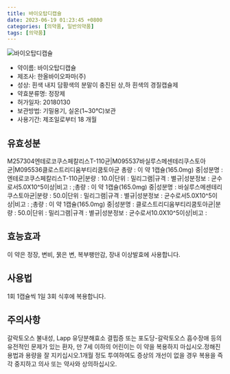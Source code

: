 ```yaml
---
title: 바이오탑디캡슐
date: 2023-06-19 01:23:45 +0800
categories: [의약품, 일반의약품]
tags: [의약품]
---
```

![바이오탑디캡슐](https://nedrug.mfds.go.kr/pbp/cmn/itemImageDownload/152415225040500124)

- 약이름: 바이오탑디캡슐
- 제조사: 한올바이오파마(주)
- 성상: 흰색 내지 담황색의 분말이 충진된 상,하 흰색의 경질캡슐제
- 약효분류명: 정장제
- 허가일자: 20180130
- 보관방법: 기밀용기, 실온(1~30℃)보관
- 사용기간: 제조일로부터 18 개월
## 유효성분
M257304엔테로코쿠스페칼리스T-110균|M095537바실루스메센테리쿠스토아균|M095536클로스트리디움부티리쿰토아균
총량 : 이 약 1캡슐(165.0mg) 중|성분명 : 엔테로코쿠스페칼리스T-110균|분량 : 10.0|단위 : 밀리그램|규격 : 별규|성분정보 : 균수로서5.0X10^5이상|비고 : ;총량 : 이 약 1캡슐(165.0mg) 중|성분명 : 바실루스메센테리쿠스토아균|분량 : 50.0|단위 : 밀리그램|규격 : 별규|성분정보 : 균수로서5.0X10^5이상|비고 : ;총량 : 이 약 1캡슐(165.0mg) 중|성분명 : 클로스트리디움부티리쿰토아균|분량 : 50.0|단위 : 밀리그램|규격 : 별규|성분정보 : 균수로서10.0X10^5이상|비고 :
## 효능효과
이 약은 정장, 변비, 묽은 변, 복부팽만감, 장내 이상발효에 사용합니다.
## 사용법
1회 1캡슐씩 1일 3회 식후에 복용합니다.
## 주의사항
갈락토오스 불내성, Lapp 유당분해효소 결핍증 또는 포도당-갈락토오스 흡수장애 등의 유전적인 문제가 있는 환자, 만 7세 이하의 어린이는 이 약을 복용하지 마십시오.정해진 용법과 용량을 잘 지키십시오.1개월 정도 투여하여도 증상의 개선이 없을 경우 복용을 즉각 중지하고 의사 또는 약사와 상의하십시오.
